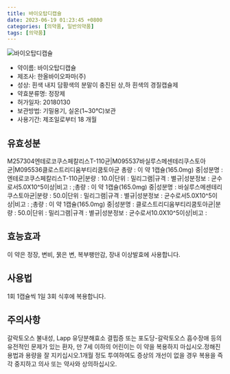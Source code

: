 ```yaml
---
title: 바이오탑디캡슐
date: 2023-06-19 01:23:45 +0800
categories: [의약품, 일반의약품]
tags: [의약품]
---
```

![바이오탑디캡슐](https://nedrug.mfds.go.kr/pbp/cmn/itemImageDownload/152415225040500124)

- 약이름: 바이오탑디캡슐
- 제조사: 한올바이오파마(주)
- 성상: 흰색 내지 담황색의 분말이 충진된 상,하 흰색의 경질캡슐제
- 약효분류명: 정장제
- 허가일자: 20180130
- 보관방법: 기밀용기, 실온(1~30℃)보관
- 사용기간: 제조일로부터 18 개월
## 유효성분
M257304엔테로코쿠스페칼리스T-110균|M095537바실루스메센테리쿠스토아균|M095536클로스트리디움부티리쿰토아균
총량 : 이 약 1캡슐(165.0mg) 중|성분명 : 엔테로코쿠스페칼리스T-110균|분량 : 10.0|단위 : 밀리그램|규격 : 별규|성분정보 : 균수로서5.0X10^5이상|비고 : ;총량 : 이 약 1캡슐(165.0mg) 중|성분명 : 바실루스메센테리쿠스토아균|분량 : 50.0|단위 : 밀리그램|규격 : 별규|성분정보 : 균수로서5.0X10^5이상|비고 : ;총량 : 이 약 1캡슐(165.0mg) 중|성분명 : 클로스트리디움부티리쿰토아균|분량 : 50.0|단위 : 밀리그램|규격 : 별규|성분정보 : 균수로서10.0X10^5이상|비고 :
## 효능효과
이 약은 정장, 변비, 묽은 변, 복부팽만감, 장내 이상발효에 사용합니다.
## 사용법
1회 1캡슐씩 1일 3회 식후에 복용합니다.
## 주의사항
갈락토오스 불내성, Lapp 유당분해효소 결핍증 또는 포도당-갈락토오스 흡수장애 등의 유전적인 문제가 있는 환자, 만 7세 이하의 어린이는 이 약을 복용하지 마십시오.정해진 용법과 용량을 잘 지키십시오.1개월 정도 투여하여도 증상의 개선이 없을 경우 복용을 즉각 중지하고 의사 또는 약사와 상의하십시오.
